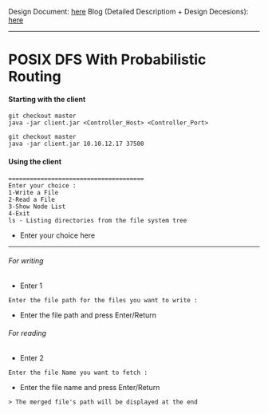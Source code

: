 Design Document: [here](https://ayusharora.me/blogs/distributed-systems/storage/POSIX_Design_Retrospective_Doc.pdf)
Blog (Detailed Descriptiom + Design Decesions): [here](https://ayusharora.me/blogs/distributed-systems/storage/building-distributed-file-system.html)

---

# POSIX DFS With Probabilistic Routing
#### Starting with the client
```
git checkout master
java -jar client.jar <Controller_Host> <Controller_Port>
```
```
git checkout master
java -jar client.jar 10.10.12.17 37500
```
#### Using the client
```
======================================
Enter your choice : 
1-Write a File
2-Read a File
3-Show Node List
4-Exit
ls - Listing directories from the file system tree
```
- Enter your choice here

---

###### For writing
- Enter 1
```
Enter the file path for the files you want to write :
```
- Enter the file path and press Enter/Return



###### For reading
- Enter 2
```
Enter the file Name you want to fetch :
```
- Enter the file name and press Enter/Return
```
> The merged file's path will be displayed at the end
